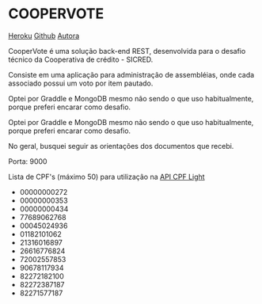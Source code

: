 # <h1 align="left">COOPERVOTE</h1>

<p align="left">
	 <a href="https://www.heroku.com/">Heroku</a>
	 <a href="https://github.com/jossanerocha/cooper-vote">Github</a>
	 <a href="https://www.linkedin.com/in/jossane-rocha/">Autora</a>
</p>

<p align="left">CooperVote é uma solução back-end REST, desenvolvida para o desafio técnico da Cooperativa de crédito - SICRED.</p>

<p align="left">Consiste em uma aplicação para administração de assembléias, onde cada associado possui um voto por item pautado.</p>

<p align="left">Optei por Graddle e MongoDB mesmo não sendo o que uso habitualmente, porque preferi encarar como desafio. 
</p>

<p align="left">Optei por Graddle e MongoDB mesmo não sendo o que uso habitualmente, porque preferi encarar como desafio.</p>

<p align="left">No geral, busquei seguir as orientações dos documentos que recebi.</p>

<p align="left">Porta: 9000</p>


<p align="left">Lista de CPF's (máximo 50) para utilização na <a href="https://www.gov.br/conecta/catalogo/apis/cadastro-base-do-cidadao-cbc-cpf/swagger_view">API CPF Light<a/></p>

<ul>
	<li>00000000272</li>
	<li>00000000353</li>
	<li>00000000434</li>
	<li>77689062768</li>
	<li>00045024936</li>
	<li>01182101062</li>
	<li>21316016897</li>
	<li>26616776824</li>
	<li>72002557853</li>
	<li>90678117934</li>
	<li>82272182100</li>
	<li>82272387187</li>
	<li>82271577187</li>
<ul/>


